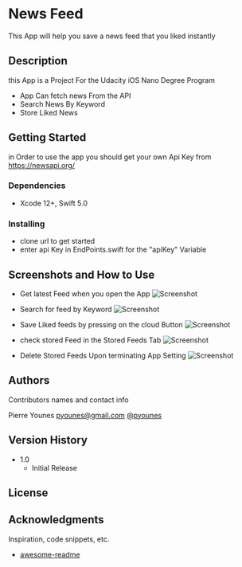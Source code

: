 # News Feed

This App will help you save a news feed that you liked instantly 

## Description

this App is a Project For the Udacity iOS Nano Degree Program
- App Can fetch news From the API
- Search News By Keyword
- Store Liked News

## Getting Started

in Order to use the app you should get your own  Api Key from https://newsapi.org/

### Dependencies

* Xcode 12+, Swift 5.0

### Installing

* clone url to get started
* enter api Key in EndPoints.swift for the "apiKey" Variable


## Screenshots and How to Use

* Get latest Feed when you open the App
![Screenshot](Feeds.png)

* Search for feed by Keyword
![Screenshot](Search.png)

* Save Liked feeds by pressing on the cloud Button
![Screenshot](SaveFeed.png)

* check stored Feed in the Stored Feeds Tab
![Screenshot](StoredFeeds.png)

* Delete Stored Feeds Upon terminating App Setting
![Screenshot](Settings.png)

## Authors

Contributors names and contact info

Pierre Younes
pyounes@gmail.com
[@pyounes](https://www.linkedin.com/in/pyounes/)

## Version History

* 1.0
    * Initial Release

## License


## Acknowledgments

Inspiration, code snippets, etc.
* [awesome-readme](https://github.com/matiassingers/awesome-readme)